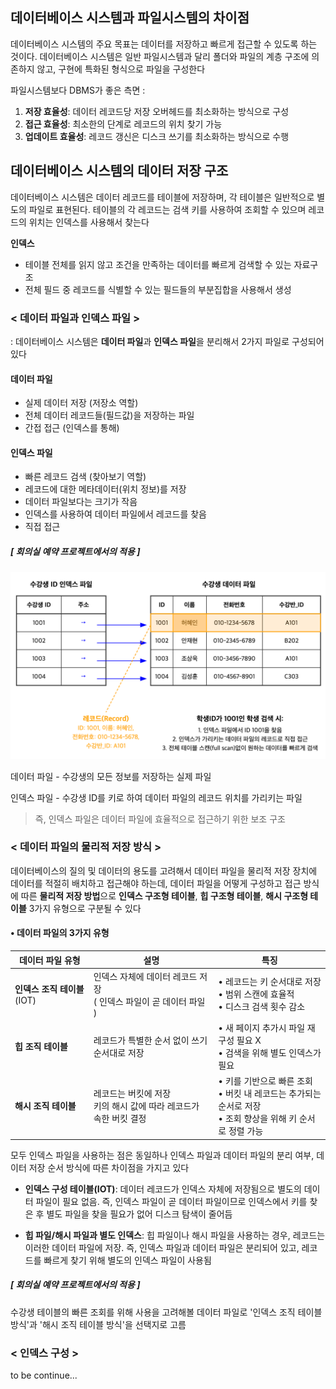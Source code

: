 ## 데이터베이스 시스템과 파일시스템의 차이점

데이터베이스 시스템의 주요 목표는 데이터를 저장하고 빠르게 접근할 수 있도록 하는 것이다.
데이터베이스 시스템은 일반 파일시스템과 달리 폴더와 파일의 계층 구조에 의존하지 않고, 구현에 특화된 형식으로 파일을 구성한다

파일시스템보다 DBMS가 좋은 측면 :

1. **저장 효율성**: 데이터 레코드당 저장 오버헤드를 최소화하는 방식으로 구성
2. **접근 효율성**: 최소한의 단계로 레코드의 위치 찾기 가능
3. **업데이트 효율성**: 레코드 갱신은 디스크 쓰기를 최소화하는 방식으로 수행

## 데이터베이스 시스템의 데이터 저장 구조

데이터베이스 시스템은 데이터 레코드를 테이블에 저장하며, 각 테이블은 일반적으로 별도의 파일로 표현된다. 테이블의 각 레코드는 검색 키를 사용하여 조회할 수 있으며 레코드의 위치는 인덱스를 사용해서 찾는다

**인덱스**
-  테이블 전체를 읽지 않고 조건을 만족하는 데이터를 빠르게 검색할 수 있는 자료구조
- 전체 필드 중 레코드를 식별할 수 있는 필드들의 부분집합을 사용해서 생성

### < 데이터 파일과 인덱스 파일 >

: 데이터베이스 시스템은 **데이터 파일**과 **인덱스 파일**을 분리해서 2가지 파일로 구성되어 있다
#### 데이터 파일
- 실제 데이터 저장 (저장소 역할)
- 전체 데이터 레코드들(필드값)을 저장하는 파일
- 간접 접근 (인덱스를 통해)
#### 인덱스 파일
- 빠른 레코드 검색 (찾아보기 역할)
- 레코드에 대한 메타데이터(위치 정보)를 저장
- 데이터 파일보다는 크기가 작음
- 인덱스를 사용하여 데이터 파일에서 레코드를 찾음
- 직접 접근
##### [ 회의실 예약 프로젝트에서의 적용 ]
![alt text](image.png)

데이터 파일 - 수강생의 모든 정보를 저장하는 실제 파일

인덱스 파일 - 수강생 ID를 키로 하여 데이터 파일의 레코드 위치를 가리키는 파일

> 즉, 인덱스 파일은 데이터 파일에 효율적으로 접근하기 위한 보조 구조

### < 데이터 파일의 물리적 저장 방식 >


데이터베이스의 질의 및 데이터의 용도를 고려해서 데이터 파일을 물리적 저장 장치에 데이터를 적절히 배치하고 접근해야 하는데, 데이터 파일을 어떻게 구성하고 접근 방식에 따른 **물리적 저장 방법**으로 **인덱스 구조형 테이블**, **힙 구조형 테이블**, **해시 구조형 테이블** 3가지 유형으로 구분될 수 있다


#### • 데이터 파일의 3가지 유형

| 데이터 파일 유형                             | 설명                                     | 특징                                                        |
| ------------------------------------- | -------------------------------------- | --------------------------------------------------------- |
| **인덱스 조직 테이블** (IOT)                  | 인덱스 자체에 데이터 레코드 저장<br>( 인덱스 파일이 곧 데이터 파일 )  | • 레코드는 키 순서대로 저장<br>• 범위 스캔에 효율적<br>• 디스크 검색 횟수 감소        |
| **힙 조직 테이블**   | 레코드가 특별한 순서 없이 쓰기 순서대로 저장              | • 새 페이지 추가시 파일 재구성  필요 X<br>• 검색을 위해 별도 인덱스가 필요              |
| **해시 조직 테이블**  | 레코드는 버킷에 저장<br>키의 해시 값에 따라 레코드가 속한 버킷 결정 | • 키를 기반으로 빠른 조회<br>• 버킷 내 레코드는 추가되는 순서로 저장<br>• 조회 향상을 위해 키 순서로 정렬 가능 |

모두 인덱스 파일을 사용하는 점은 동일하나 인덱스 파일과 데이터 파일의 분리 여부, 데이터 저장 순서 방식에 따른 차이점을 가지고 있다

- **인덱스 구성 테이블(IOT)**: 데이터 레코드가 인덱스 자체에 저장됨으로 별도의 데이터 파일이 필요 없음.
즉, 인덱스 파일이 곧 데이터 파일이므로 인덱스에서 키를 찾은 후 별도 파일을 찾을 필요가 없어 디스크 탐색이 줄어듬

- **힙 파일/해시 파일과 별도 인덱스**: 힙 파일이나 해시 파일을 사용하는 경우, 레코드는 이러한 데이터 파일에 저장. 
즉, 인덱스 파일과 데이터 파일은 분리되어 있고, 레코드를 빠르게 찾기 위해 별도의 인덱스 파일이 사용됨



##### [ 회의실 예약 프로젝트에서의 적용 ]
수강생 테이블의 빠른 조회를 위해 사용을 고려해볼 데이터 파일로 '인덱스 조직 테이블 방식'과 '해시 조직 테이블 방식'을 선택지로 고름


### < 인덱스 구성 > 

to be continue...



